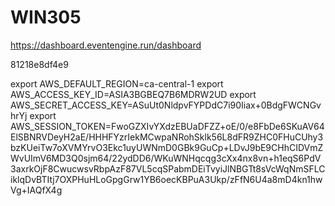 # WIN305

https://dashboard.eventengine.run/dashboard

81218e8df4e9

export AWS_DEFAULT_REGION=ca-central-1
export AWS_ACCESS_KEY_ID=ASIA3BGBEQ7B6MDRW2UD
export AWS_SECRET_ACCESS_KEY=ASuUt0NldpvFYPDdC7i90Iiax+0BdgFWCNGvhrYj
export AWS_SESSION_TOKEN=FwoGZXIvYXdzEBUaDFZZ+oE/0/e8FbDe6SKuAV64ElSBNRVDeyH2aE/HHHFYzrIekMCwpaNRohSklk56L8dFR9ZHC0FHuCUhy3bzKUeiTw7oXVMYrvO3Ekc1uyUWNmD0GBk9GuCp+LDvJ9bE9CHhCIDVmZWvUImV6MD3Q0sjm64/22ydDD6/WKuWNHqcqg3cXx4nx8vn+h1eqS6PdV3axrkOjF8CwucwsvRbpAzF87VL5cqSPabmDEiTvyiJlNBGTt8sVcWqNmSFLCiklqDvBTItj7OXPHuHLoGpgGrw1YB6oecKBPuA3Ukp/zFfN6U4a8mD4kn1hwVg+IAQfX4g
